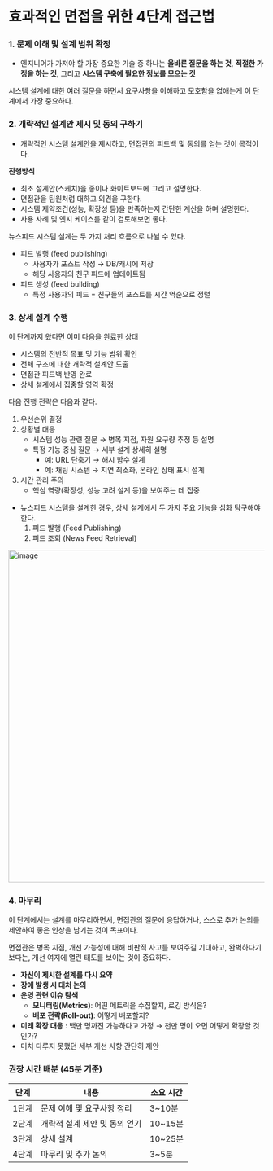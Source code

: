 # 효과적인 면접을 위한 4단계 접근법

### 1. 문제 이해 및 설계 범위 확정

- 엔지니어가 가져야 할 가장 중요한 기술 중 하나는 **올바른 질문을 하는 것**, **적절한 가정을 하는 것**, 그리고 **시스템 구축에 필요한 정보를 모으는 것**

시스템 설계에 대한 여러 질문을 하면서 요구사항을 이해하고 모호함을 없애는게 이 단계에서 가장 중요하다.

### 2. 개략적인 설계안 제시 및 동의 구하기

- 개략적인 시스템 설계안을 제시하고, 면접관의 피드백 및 동의를 얻는 것이 목적이다.

**진행방식**

- 최초 설계안(스케치)을 종이나 화이트보드에 그리고 설명한다.
- 면접관을 팀원처럼 대하고 의견을 구한다.
- 시스템 제약조건(성능, 확장성 등)을 만족하는지 간단한 계산을 하며 설명한다.
- 사용 사례 및 엣지 케이스를 같이 검토해보면 좋다.

뉴스피드 시스템 설계는 두 가지 처리 흐름으로 나뉠 수 있다.

- 피드 발행 (feed publishing)
    - 사용자가 포스트 작성 → DB/캐시에 저장
    - 해당 사용자의 친구 피드에 업데이트됨
- 피드 생성 (feed building)
    - 특정 사용자의 피드 = 친구들의 포스트를 시간 역순으로 정렬

### 3. 상세 설계 수행

이 단계까지 왔다면 이미 다음을 완료한 상태

- 시스템의 전반적 목표 및 기능 범위 확인
- 전체 구조에 대한 개략적 설계안 도출
- 면접관 피드백 반영 완료
- 상세 설계에서 집중할 영역 확정

다음 진행 전략은 다음과 같다.

1. 우선순위 결정
2. 상황별 대응
    - 시스템 성능 관련 질문 → 병목 지점, 자원 요구량 추정 등 설명
    - 특정 기능 중심 질문 → 세부 설계 상세히 설명
        - 예: URL 단축기 → 해시 함수 설계
        - 예: 채팅 시스템 → 지연 최소화, 온라인 상태 표시 설계
3. 시간 관리 주의
    - 핵심 역량(확장성, 성능 고려 설계 등)을 보여주는 데 집중

- 뉴스피드 시스템을 설계한 경우, 상세 설계에서 두 가지 주요 기능을 심화 탐구해야 한다.
    1. 피드 발행 (Feed Publishing)
    2. 피드 조회 (News Feed Retrieval)

<img width="527" height="653" alt="image" src="https://github.com/user-attachments/assets/2f20fb36-d357-46d6-97cd-696d5057a64c" />


### 4. 마무리

이 단계에서는 설계를 마무리하면서, 면접관의 질문에 응답하거나, 스스로 추가 논의를 제안하여 좋은 인상을 남기는 것이 목표이다.

면접관은 병목 지점, 개선 가능성에 대해 비판적 사고를 보여주길 기대하고, 완벽하다기보다는, 개선 여지에 열린 태도를 보이는 것이 중요하다.

- **자신이 제시한 설계를 다시 요약**
- **장애 발생 시 대처 논의**
- **운영 관련 이슈 탐색**
    - **모니터링(Metrics)**: 어떤 메트릭을 수집할지, 로깅 방식은?
    - **배포 전략(Roll-out)**: 어떻게 배포할지?
- **미래 확장 대응** : 백만 명까진 가능하다고 가정 → 천만 명이 오면 어떻게 확장할 것인가?
- 미처 다루지 못했던 세부 개선 사항 간단히 제안

### **권장 시간 배분 (45분 기준)**

| 단계 | 내용 | 소요 시간 |
| --- | --- | --- |
| 1단계 | 문제 이해 및 요구사항 정리 | 3~10분 |
| 2단계 | 개략적 설계 제안 및 동의 얻기 | 10~15분 |
| 3단계 | 상세 설계 | 10~25분 |
| 4단계 | 마무리 및 추가 논의 | 3~5분 |
